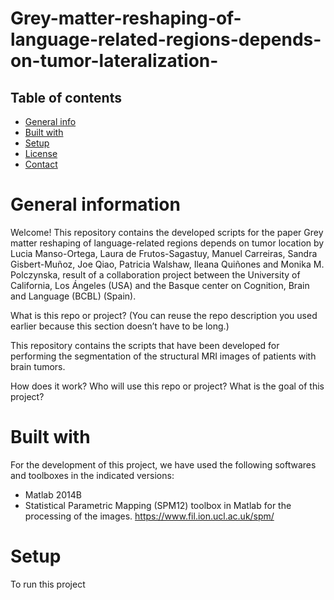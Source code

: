 # Grey-matter-reshaping-of-language-related-regions-depends-on-tumor-lateralization-

## Table of contents
* [General info](#general-information)
* [Built with](#built-with)
* [Setup](#setup)
* [License](#license)
* [Contact](#contact)

# General information
Welcome! This repository contains the developed scripts for the paper Grey matter reshaping of language-related regions depends on tumor location by Lucia Manso-Ortega, Laura de Frutos-Sagastuy, Manuel Carreiras, Sandra Gisbert-Muñoz, Joe Qiao, Patricia Walshaw, Ileana Quiñones and Monika M. Polczynska, result of a collaboration project between the University of California, Los Ángeles (USA) and the Basque center on Cognition, Brain and Language (BCBL) (Spain).


What is this repo or project? (You can reuse the repo description you used earlier because this section doesn’t have to be long.)

This repository contains the scripts that have been developed for performing the segmentation of the structural MRI images of patients with brain tumors.

How does it work?
Who will use this repo or project?
What is the goal of this project?


# Built with
For the development of this project, we have used the following softwares and toolboxes in the indicated versions:
- Matlab 2014B
- Statistical Parametric Mapping (SPM12) toolbox in Matlab for the processing of the images. https://www.fil.ion.ucl.ac.uk/spm/


# Setup
To run this project
